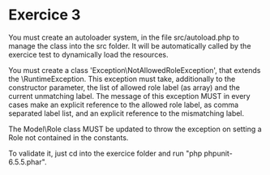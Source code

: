 # Exercice 3

You must create an autoloader system, in the file src/autoload.php to manage the class into the src folder. It will be automatically called by the exercice test to dynamically load the resources.

You must create a class 'Exception\NotAllowedRoleException', that extends the \RuntimeException. This exception must take, additionally to the constructor parameter, the list of allowed role label (as array) and the current unmatching label. The message of this exception MUST in every cases make an explicit reference to the allowed role label, as comma separated label list, and an explicit reference to the mismatching label.

The Model\Role class MUST be updated to throw the exception on setting a Role not contained in the constants.

To validate it, just cd into the exercice folder and run "php phpunit-6.5.5.phar".
